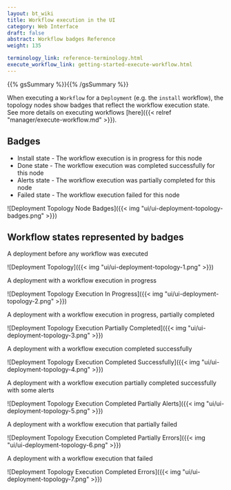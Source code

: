```yaml
---
layout: bt_wiki
title: Workflow execution in the UI
category: Web Interface
draft: false
abstract: Workflow badges Reference
weight: 135

terminology_link: reference-terminology.html
execute_workflow_link: getting-started-execute-workflow.html
---
```

{{% gsSummary %}}{{% /gsSummary %}}

When executing a `Workflow` for a `Deployment` (e.g. the `install` workflow), the topology nodes show badges that reflect the workflow execution state.<br/>
See more details on executing workflows [here]({{< relref "manager/execute-workflow.md" >}}).<br/>

## Badges

* Install state - The workflow execution is in progress for this node
* Done state - The workflow execution was completed successfully for this node
* Alerts state - The workflow execution was partially completed for this node
* Failed state - The workflow execution failed for this node

![Deployment Topology Node Badges]({{< img "ui/ui-deployment-topology-badges.png" >}})

## Workflow states represented by badges
A deployment before any workflow was executed

![Deployment Topology]({{< img "ui/ui-deployment-topology-1.png" >}})

A deployment with a workflow execution in progress

![Deployment Topology Execution In Progress]({{< img "ui/ui-deployment-topology-2.png" >}})

A deployment with a workflow execution in progress, partially completed

![Deployment Topology Execution Partially Completed]({{< img "ui/ui-deployment-topology-3.png" >}})

A deployment with a workflow execution completed successfully

![Deployment Topology Execution Completed Successfully]({{< img "ui/ui-deployment-topology-4.png" >}})

A deployment with a workflow execution partially completed successfully with some alerts

![Deployment Topology Execution Completed Partially Alerts]({{< img "ui/ui-deployment-topology-5.png" >}})

A deployment with a workflow execution that partially failed

![Deployment Topology Execution Completed Partially Errors]({{< img "ui/ui-deployment-topology-6.png" >}})

A deployment with a workflow execution that failed

![Deployment Topology Execution Completed Errors]({{< img "ui/ui-deployment-topology-7.png" >}})

